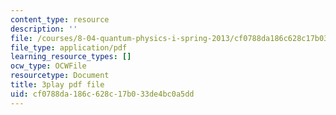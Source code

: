 ```yaml
---
content_type: resource
description: ''
file: /courses/8-04-quantum-physics-i-spring-2013/cf0788da186c628c17b033de4bc0a5dd_TWpyhsPAK14.pdf
file_type: application/pdf
learning_resource_types: []
ocw_type: OCWFile
resourcetype: Document
title: 3play pdf file
uid: cf0788da-186c-628c-17b0-33de4bc0a5dd
---
```


